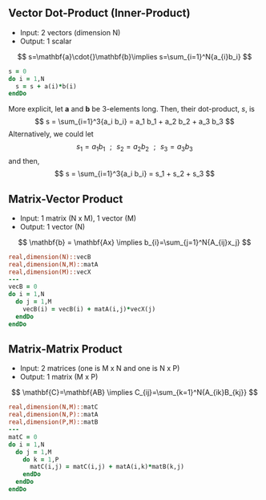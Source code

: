 ## Vector Dot-Product (Inner-Product)

- Input: 2 vectors (dimension N)
- Output: 1 scalar

$$
s=\mathbf{a}\cdot{}\mathbf{b}\implies
s=\sum_{i=1}^N{a_{i}b_i}
$$

```fortran
s = 0
do i = 1,N
  s = s + a(i)*b(i)
endDo
```
More explicit, let **a** and **b** be 3-elements long. Then, their dot-product, _s_, is
$$
s = \sum_{i=1}^3{a_i b_i} = a_1 b_1 + a_2 b_2 + a_3 b_3
$$
Alternatively, we could let
$$
s_1 = a_1 b_1\,\,\,\,;\,\,\,\,s_2=a_2 b_2\,\,\,\,;\,\,\,\,s_3=a_3 b_3
$$
and then,
$$
s = \sum_{i=1}^3{a_i b_i} = s_1 + s_2 + s_3
$$

## Matrix-Vector Product

- Input: 1 matrix (N x M), 1 vector (M)
- Output: 1 vector (N)

$$
\mathbf{b} = \mathbf{Ax}
\implies
b_{i}=\sum_{j=1}^N{A_{ij}x_j}
$$

```fortran
real,dimension(N)::vecB
real,dimension(N,M)::matA
real,dimension(M)::vecX
---
vecB = 0
do i = 1,N
  do j = 1,M
    vecB(i) = vecB(i) + matA(i,j)*vecX(j)
  endDo
endDo
```



## Matrix-Matrix Product

- Input: 2 matrices (one is M x N and one is N x P)
- Output: 1 matrix (M x P)

$$
\mathbf{C}=\mathbf{AB}
\implies
C_{ij}=\sum_{k=1}^N{A_{ik}B_{kj}}
$$

```fortran
real,dimension(N,M)::matC
real,dimension(N,P)::matA
real,dimension(P,M)::matB
---
matC = 0
do i = 1,N
  do j = 1,M
    do k = 1,P
      matC(i,j) = matC(i,j) + matA(i,k)*matB(k,j)
    endDo
  endDo
endDo
```
